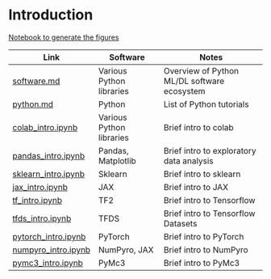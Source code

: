 # Introduction


[Notebook to generate the figures](https://github.com/probml/pyprobml/blob/master/notebooks/figures/chapter1_figures.ipynb)


|Link|Software|Notes|
|-|----|----|
|[software.md](software.md)| Various Python libraries| Overview of Python ML/DL software ecosystem|
|[python.md](python.md)| Python | List of Python tutorials |
|[colab_intro.ipynb](colab_intro.ipynb)| Various Python libraries | Brief intro to colab|
|[pandas_intro.ipynb](pandas_intro.ipynb)| Pandas, Matplotlib | Brief intro to exploratory data analysis  |
|[sklearn_intro.ipynb](sklearn_intro.ipynb)| Sklearn | Brief intro to sklearn |
|[jax_intro.ipynb](jax_intro.ipynb)| JAX | Brief intro to JAX |
|[tf_intro.ipynb](tf_intro.ipynb)| TF2 | Brief intro to Tensorflow |
|[tfds_intro.ipynb](tfds_intro.ipynb)| TFDS | Brief intro to Tensorflow Datasets |
|[pytorch_intro.ipynb](pytorch_intro.ipynb)| PyTorch| Brief intro to PyTorch |
|[numpyro_intro.ipynb](numpyro_intro.ipynb)| NumPyro, JAX| Brief intro to NumPyro |
|[pymc3_intro.ipynb](pymc3_intro.ipynb)| PyMc3| Brief intro to PyMc3 |

